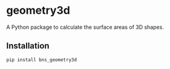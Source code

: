 # geometry3d

A Python package to calculate the surface areas of 3D shapes.

## Installation
```bash
pip install bns_geometry3d
